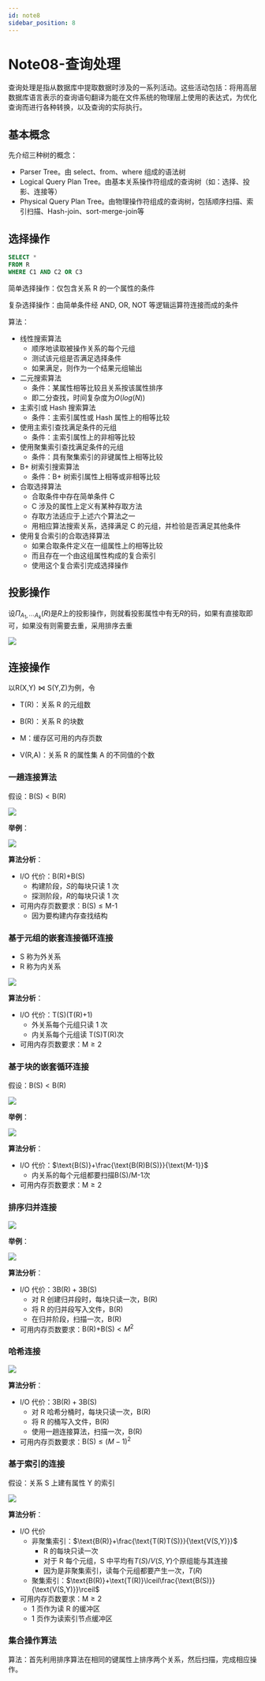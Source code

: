 ```yaml
---
id: note8
sidebar_position: 8
---
```


# Note08-查询处理

查询处理是指从数据库中提取数据时涉及的一系列活动。这些活动包括：将用高层数据库语言表示的查询语句翻译为能在文件系统的物理层上使用的表达式，为优化查询而进行各种转换，以及查询的实际执行。

## 基本概念

先介绍三种树的概念：

- Parser Tree。由 select、from、where 组成的语法树
- Logical Query Plan Tree。由基本关系操作符组成的查询树（如：选择、投影、连接等）
- Physical Query Plan Tree。由物理操作符组成的查询树，包括顺序扫描、索引扫描、Hash-join、sort-merge-join等

## 选择操作

```sql
SELECT *
FROM R
WHERE C1 AND C2 OR C3
```

简单选择操作：仅包含关系 R 的一个属性的条件

复杂选择操作：由简单条件经 AND, OR, NOT 等逻辑运算符连接而成的条件

算法：

- 线性搜索算法
  - 顺序地读取被操作关系的每个元组
  - 测试该元组是否满足选择条件
  - 如果满足，则作为一个结果元组输出
- 二元搜索算法
  - 条件：某属性相等比较且关系按该属性排序
  - 即二分查找，时间复杂度为$O(log(N))$
- 主索引或 Hash 搜索算法
  - 条件：主索引属性或 Hash 属性上的相等比较
- 使用主索引查找满足条件的元组
  - 条件：主索引属性上的非相等比较
- 使用聚集索引查找满足条件的元组
  - 条件：具有聚集索引的非键属性上相等比较
- B+ 树索引搜索算法
  - 条件：B+ 树索引属性上相等或非相等比较
- 合取选择算法
  - 合取条件中存在简单条件 C
  - C 涉及的属性上定义有某种存取方法
  - 存取方法适应于上述六个算法之一
  - 用相应算法搜索关系，选择满足 C 的元组，并检验是否满足其他条件
- 使用复合索引的合取选择算法
  - 如果合取条件定义在一组属性上的相等比较
  - 而且存在一个由这组属性构成的复合索引
  - 使用这个复合索引完成选择操作

## 投影操作

设$\Pi_{A_1,\cdots A_k}(R)$是$R$上的投影操作，则就看投影属性中有无$R$的码，如果有直接取即可，如果没有则需要去重，采用排序去重

![](./assets/image-20230527161653094.png)

## 连接操作

以$\text{R(X,Y)}\Join \text{S(Y,Z)}$为例，令

- $\text{T(R)}$：关系 R 的元组数
- $\text{B(R)}$：关系 R 的块数

- $\text{M}$：缓存区可用的内存页数
- $\text{V(R,A)}$：关系 R 的属性集 A 的不同值的个数

### 一趟连接算法

假设：$\text{B(S)}<\text{B(R)}$

![](./assets/image-20230527163008842.png)

**举例**：

![](./assets/image-20230527163237818.png)

**算法分析**：

- I/O 代价：$\text{B(R)+B(S)}$
  - 构建阶段，$S$的每块只读 1 次
  - 探测阶段，$R$的每块只读 1 次
- 可用内存页数要求：$\text{B(S)}\le \text{M-1}$
  - 因为要构建内存查找结构

### 基于元组的嵌套连接循环连接

- S 称为外关系
- R 称为内关系

![](./assets/image-20230527163545728.png)

**算法分析**：

- I/O 代价：$\text{T(S)(T(R)+1)}$
  - 外关系每个元组只读 1 次
  - 内关系每个元组读 $\text{T(S)T(R)}$次
- 可用内存页数要求：$\text{M}\ge2$

### 基于块的嵌套循环连接

假设：$\text{B(S)}<\text{B(R)}$

![](./assets/image-20230527163805629.png)

**举例**：

![](./assets/image-20230527163900635.png)

**算法分析**：

- I/O 代价：$\text{B(S)}+\frac{\text{B(R)B(S)}}{\text{M-1}}$
  - 内关系的每个元组都要扫描$\text{B(S)}/\text{M-1}$次
- 可用内存页数要求：$\text{M}\ge2$

### 排序归并连接

![](./assets/image-20230527164220901.png)

**举例**：

![](./assets/image-20230527164245461.png)

**算法分析**：

- I/O 代价：$\text{3B(R)}+3\text{B(S)}$
  - 对 R 创建归并段时，每块只读一次，$\text{B(R)}$
  - 将 R 的归并段写入文件，$\text{B(R)}$
  - 在归并阶段，扫描一次，$\text{B(R)}$
- 可用内存页数要求：$\text{B(R)+B(S)}<M^2$

### 哈希连接

![](./assets/image-20230527164759666.png)

**算法分析**：

- I/O 代价：$\text{3B(R)}+3\text{B(S)}$
  - 对 R 哈希分桶时，每块只读一次，$\text{B(R)}$
  - 将 R 的桶写入文件，$\text{B(R)}$
  - 使用一趟连接算法，扫描一次，$\text{B(R)}$
- 可用内存页数要求：$\text{B(S)}\le (M-1)^2$

### 基于索引的连接

假设：关系 S 上建有属性 Y 的索引

![](./assets/image-20230527164957480.png)

**算法分析**：

- I/O 代价
  - 非聚集索引：$\text{B(R)}+\frac{\text{T(R)T(S)}}{\text{V(S,Y)}}$
    - R 的每块只读一次
    - 对于 R 每个元组，S 中平均有$T(S)/V(S,Y)$个原组能与其连接
    - 因为是非聚集索引，读每个元组都要产生一次，$T(R)$
  - 聚集索引：$\text{B(R)}+\text{T(R)}\lceil\frac{\text{B(S)}}{\text{V(S,Y)}}\rceil$
- 可用内存页数要求：$\text{M}\ge 2$
  - 1 页作为读 R 的缓冲区
  - 1 页作为读索引节点缓冲区

### 集合操作算法

算法：首先利用排序算法在相同的键属性上排序两个关系，然后扫描，完成相应操作。

